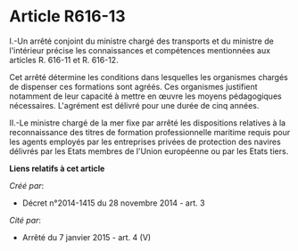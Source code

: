 # Article R616-13

I.-Un arrêté conjoint du ministre chargé des transports et du ministre de l'intérieur précise les connaissances et
compétences mentionnées aux articles R. 616-11 et R. 616-12. 

Cet arrêté détermine les conditions dans lesquelles les organismes chargés de dispenser ces formations sont agréés. Ces
organismes justifient notamment de leur capacité à mettre en œuvre les moyens pédagogiques nécessaires. L'agrément est
délivré pour une durée de cinq années. 

II.-Le ministre chargé de la mer fixe par arrêté les dispositions relatives à la reconnaissance des titres de formation
professionnelle maritime requis pour les agents employés par les entreprises privées de protection des navires délivrés par
les Etats membres de l'Union européenne ou par les Etats tiers.

**Liens relatifs à cet article**

_Créé par_:

  - Décret n°2014-1415 du 28 novembre 2014 - art. 3

_Cité par_:

  - Arrêté du 7 janvier 2015 - art. 4 (V)
